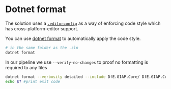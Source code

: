 # Dotnet format

The solution uses a [`.editorconfig`](../../editorconfig) as a way of enforcing code style which has cross-platform-editor support.

You can use [dotnet format](https://learn.microsoft.com/en-us/dotnet/core/tools/dotnet-format) to automatically apply the code style.

```sh
# in the same folder as the .sln
dotnet format
```

In our pipeline we use `--verify-no-changes` to proof no formatting is required to any files

```sh
dotnet format --verbosity detailed --include DfE.GIAP.Core/ DfE.GIAP.Core.UnitTests/ --verify-no-changes  # will produce non-0 exit code if files require formatting
echo $? #print exit code
```
